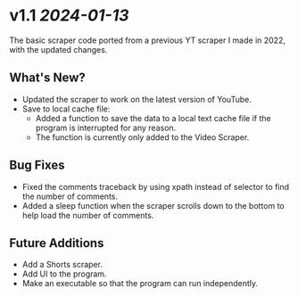 # v1.1 *2024-01-13*

The basic scraper code ported from a previous YT scraper I made in 2022, with the updated changes.

## What's New?
- Updated the scraper to work on the latest version of YouTube.
- Save to local cache file:
    - Added a function to save the data to a local text cache file if the program is interrupted for any reason.
    - The function is currently only added to the Video Scraper.

## Bug Fixes
- Fixed the comments traceback by using xpath instead of selector to find the number of comments.
- Added a sleep function when the scraper scrolls down to the bottom to help load the number of comments.

## Future Additions
- Add a Shorts scraper.
- Add UI to the program.
- Make an executable so that the program can run independently.
